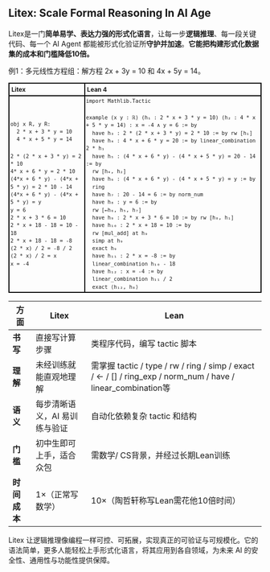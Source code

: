 ## Litex: Scale Formal Reasoning In AI Age

Litex是一门**简单易学、表达力强的形式化语言**，让每一步**逻辑推理**、每一段关键代码、每一个 AI Agent 都能被形式化验证所**守护并加速**。**它能把构建形式化数据集的成本和门槛降低10倍。**

例1：多元线性方程组：解方程 2x + 3y = 10 和 4x + 5y = 14。

<table style="border-collapse: collapse; width: 100%; font-size: 12px;">
  <tr>
    <th style="border: 2px solid black; padding: 4px; text-align: left; width: 30%;">Litex</th>
    <th style="border: 2px solid black; padding: 4px; text-align: left; width: 70%;">Lean 4</th>
  </tr>
  <tr>
    <td style="border: 2px solid black; padding: 2px;line-height: 1.5">
      <code>obj x R, y R:</code><br>
      <code>&nbsp;&nbsp;2 * x + 3 * y = 10</code><br>
      <code>&nbsp;&nbsp;4 * x + 5 * y = 14</code><br><br>
      <code>2 * (2 * x + 3 * y) = 2 * 10</code><br>
      <code>4* x + 6 * y = 2 * 10</code><br>
      <code>(4*x + 6 * y) - (4*x + 5 * y) = 2 * 10 - 14</code><br>
      <code>(4*x + 6 * y) - (4*x + 5 * y) = y</code><br>
      <code>y = 6</code><br>
      <code>2 * x + 3 * 6 = 10</code><br>
      <code>2 * x + 18 - 18 = 10 - 18</code><br>
      <code>2 * x + 18 - 18 = -8</code><br>
      <code>(2 * x) / 2 = -8 / 2</code><br>
      <code>(2 * x) / 2 = x</code><br>
      <code>x = -4</code>
    </td>
    <td style="border: 2px solid black; padding: 2px;line-height: 1.5">
      <code>import Mathlib.Tactic</code><br><br>
      <code>example (x y : ℝ) (h₁ : 2 * x + 3 * y = 10) (h₂ : 4 * x + 5 * y = 14) : x = -4 ∧ y = 6 := by</code><br>
      <code>&nbsp;&nbsp;have h₃ : 2 * (2 * x + 3 * y) = 2 * 10 := by rw [h₁]</code><br>
      <code>&nbsp;&nbsp;have h₄ : 4 * x + 6 * y = 20 := by linear_combination 2 * h₁</code><br>
      <code>&nbsp;&nbsp;have h₅ : (4 * x + 6 * y) - (4 * x + 5 * y) = 20 - 14 := by</code><br>
      <code>&nbsp;&nbsp;rw [h₄, h₂]</code><br>
      <code>&nbsp;&nbsp;have h₆ : (4 * x + 6 * y) - (4 * x + 5 * y) = y := by</code><br>
      <code>&nbsp;&nbsp;ring</code><br>
      <code>&nbsp;&nbsp;have h₇ : 20 - 14 = 6 := by norm_num</code><br>
      <code>&nbsp;&nbsp;have h₈ : y = 6 := by</code><br>
      <code>&nbsp;&nbsp;rw [←h₆, h₅, h₇]</code><br>
      <code>&nbsp;&nbsp;have h₉ : 2 * x + 3 * 6 = 10 := by rw [h₈, h₁]</code><br>
      <code>&nbsp;&nbsp;have h₁₀ : 2 * x + 18 = 10 := by</code><br>
      <code>&nbsp;&nbsp;rw [mul_add] at h₉</code><br>
      <code>&nbsp;&nbsp;simp at h₉</code><br>
      <code>&nbsp;&nbsp;exact h₉</code><br>
      <code>&nbsp;&nbsp;have h₁₁ : 2 * x = -8 := by</code><br>
      <code>&nbsp;&nbsp;linear_combination h₁₀ - 18</code><br>
      <code>&nbsp;&nbsp;have h₁₂ : x = -4 := by</code><br>
      <code>&nbsp;&nbsp;linear_combination h₁₁ / 2</code><br>
      <code>&nbsp;&nbsp;exact ⟨h₁₂, h₈⟩</code>
    </td>
  </tr>
</table>

| 方面       | Litex            | Lean                      |
| ---------- | -------------- | ------------------------- |
| **书写** | 直接写计算步骤     | 类程序代码，编写 tactic 脚本        |
| **理解** | 未经训练就能直观地理解         | 需掌握 tactic / type / rw / ring / simp / exact / <- / [] / ring_exp / norm_num / have / linear_combination等 |
| **语义** | 每步清晰语义，AI 易训练与验证 | 自动化依赖复杂 tactic 和结构        |
| **门槛** | 初中生即可上手，适合众包       | 需数学/ CS背景，并经过长期Lean训练         |
| **时间成本** | 1×（正常写数学）        | 10×（陶哲轩称写Lean需花他10倍时间）  |

Litex 让逻辑推理像编程一样可控、可拓展，实现真正的可验证与可规模化。它的语法简单，更多人能轻松上手形式化语言，将其应用到各自领域，为未来 AI 的安全性、通用性与功能性提供保障。
